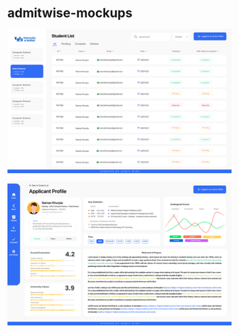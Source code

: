 # admitwise-mockups

![profile](https://github.com/kashyapsoni3010/admitwise-mockups/blob/main/admitwise_student_list.png)

![profile](https://github.com/kashyapsoni3010/admitwise-mockups/blob/main/admitwise_applicant_profile.png)
